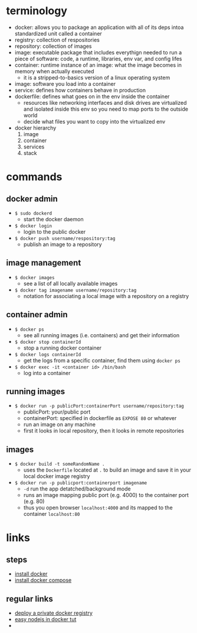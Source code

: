 # terminology
  - docker: allows you to package an application with all of its deps intoa  standardized unit called a container
  - registry: collection of respositories
  - repository: collection of images
  - image: executable package that includes everythign needed to run a piece of software: code, a runtime, libraries, env var, and config lifes
  - container: runtime instance of an image: what the image becomes in memory when actually executed
    - it is a stripped-to-basics version of a linux operating system
  - image: software you load into a container
  - service: defines how containers behave in production
  - dockerfile: defines what goes on in the env inside the container
    - resources like networking interfaces and disk drives are virtualized and isolated inside this env so you need to map ports to the outside world
    - decide what files you want to copy into the virtualized env
  - docker hierarchy
    1. image
    2. container
    3. services
    4. stack

# commands  
## docker admin
  - `$ sudo dockerd`
    - start the docker daemon
  - `$ docker login`
    - login to the public docker
  - `$ docker push username/respository:tag`
    - publish an image to a repository
## image management
  - `$ docker images`
    - see a list of all locally available images
  - `$ docker tag imagename username/repository:tag`
    - notation for associating a local image with a repository on a registry

## container admin
  - `$ docker ps`
    - see all running images (i.e. containers) and get their information
  - `$ docker stop containerId`
    - stop a running docker container
  - `$ docker logs containerId`
    - get the logs from a specific container, find them using `docker ps`
  - `$ docker exec -it <container id> /bin/bash`
    - log into a container
## running images
  - `$ docker run -p publicPort:containerPort username/repository:tag`
    - publicPort: your/public port
    - containerPort: specified in dockerfile as `EXPOSE 80` or whatever
    - run an image on any machine
    - first it looks in local repository, then it looks in remote repositories
## images
  - `$ docker build -t someRandomName .`
    - uses the `Dockerfile` located at `.` to build an image and save it in your local docker image registry
  - `$ docker run -p publicport:containerport imagename`
    - `-d` run the app detatched/background mode
    - runs an image mapping public port (e.g. 4000) to the container port (e.g. 80)
    - thus you open browser `localhost:4000` and its mapped to the container `localhost:80`

# links
## steps
  - [install docker](https://docs.docker.com/engine/installation/linux/docker-ce/ubuntu/#install-using-the-repository)
  - [install docker compose](https://github.com/docker/compose/releases)

## regular links
  - [deploy a private docker registry](https://docs.docker.com/registry/deploying/)
  - [easy nodejs in docker tut](https://nodejs.org/en/docs/guides/nodejs-docker-webapp/)
  -
